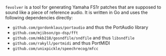 `fevolver` is a tool for generating Yamaha FS1r patches that are supposed to sound like a piece of reference audio. It is written in Go and uses the following dependencies directly:
 * `github.com/gordonklaus/portaudio` and thus the PortAudio library
 * `github.com/mjibson/go-dsp/fft` 
 * `github.com/mkb218/gosndfile/sndfile` and thus `libsndfile`
 * `github.com/rakyll/portmidi` and thus PortMIDI
 * `github.com/unixpickle/speechrecog/mfcc`